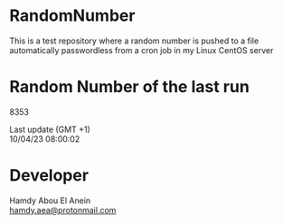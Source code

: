 # RandomNumber    
This is a test repository where a random number is pushed to a file automatically passwordless from a cron job in my Linux CentOS server    
# Random Number of the last run   
8353
      
Last update (GMT +1)    
10/04/23 08:00:02
# Developer    
Hamdy Abou El Anein   
hamdy.aea@protonmail.com
